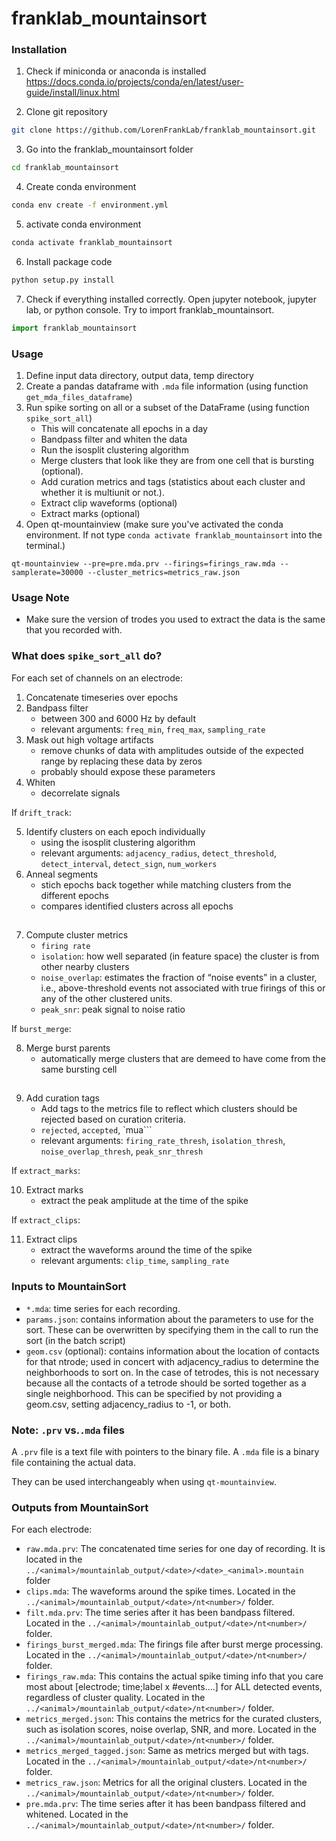 # franklab_mountainsort

### Installation
1. Check if miniconda or anaconda is installed
https://docs.conda.io/projects/conda/en/latest/user-guide/install/linux.html

2. Clone git repository
```bash
git clone https://github.com/LorenFrankLab/franklab_mountainsort.git
```
3. Go into the franklab_mountainsort folder
```bash
cd franklab_mountainsort
```
4. Create conda environment
```bash
conda env create -f environment.yml
```
5. activate conda environment
```bash
conda activate franklab_mountainsort
```
6. Install package code
```bash
python setup.py install
```
7. Check if everything installed correctly. Open jupyter notebook, jupyter lab, or python console. Try to import franklab_mountainsort.
```python
import franklab_mountainsort
```

### Usage
1. Define input data directory, output data, temp directory
2. Create a pandas dataframe with `.mda` file information (using function `get_mda_files_dataframe`)
3. Run spike sorting on all or a subset of the DataFrame (using function `spike_sort_all`)
   - This will concatenate all epochs in a day
   - Bandpass filter and whiten the data
   - Run the isosplit clustering algorithm
   - Merge clusters that look like they are from one cell that is bursting (optional).
   - Add curation metrics and tags (statistics about each cluster and whether it is multiunit or not.).
   - Extract clip waveforms (optional)
   - Extract marks (optional)
4. Open qt-mountainview (make sure you've activated the conda environment. If not type `conda activate franklab_mountainsort` into the terminal.)
```
qt-mountainview --pre=pre.mda.prv --firings=firings_raw.mda --samplerate=30000 --cluster_metrics=metrics_raw.json
```

### Usage Note
+ Make sure the version of trodes you used to extract the data is the same that you recorded with.

### What does `spike_sort_all` do?
For each set of channels on an electrode:
1. Concatenate timeseries over epochs
2. Bandpass filter
	+ between 300 and 6000 Hz by default
	+ relevant arguments: `freq_min`, `freq_max`, `sampling_rate`
3. Mask out high voltage artifacts
	+ remove chunks of data with amplitudes outside of the expected range by replacing these data by zeros
	+ probably should expose these parameters
4. Whiten
	+ decorrelate signals

If `drift_track`:

5. Identify clusters on each epoch individually
	+ using the isosplit clustering algorithm
	+ relevant arguments: `adjacency_radius`, `detect_threshold`, `detect_interval`, `detect_sign`, `num_workers`
6. Anneal segments
	+ stich epochs back together while matching clusters from the different epochs
	+ compares identified clusters across all epochs

##
7. Compute cluster metrics
	+ `firing rate`
	+ `isolation`: how well separated (in feature space) the cluster is from other nearby clusters
	+ `noise_overlap`: estimates the fraction of “noise events” in a cluster, i.e., above-threshold events not associated with true firings of this or any of the other clustered units.
	+ `peak_snr`: peak signal to noise ratio

If `burst_merge`:

8. Merge burst parents
	+ automatically merge clusters that are demeed to have come from the same bursting cell
##
9. Add curation tags
	+ Add tags to the metrics file to reflect which clusters should be
    rejected based on curation criteria.
    + `rejected`, `accepted`, `mua```
    + relevant arguments: `firing_rate_thresh`, `isolation_thresh`, `noise_overlap_thresh`, `peak_snr_thresh`

If `extract_marks`:

10. Extract marks
	+ extract the peak amplitude at the time of the spike

If `extract_clips`:

11. Extract clips
	+ extract the waveforms around the time of the spike
	+ relevant arguments: `clip_time`, `sampling_rate`

### Inputs to MountainSort
+ `*.mda`: time series for each recording.
+ `params.json`: contains information about the parameters to use for the sort. These can be overwritten by specifying them in the call to run the sort (in the batch script)
+ `geom.csv` (optional): contains information about the location of contacts for that ntrode; used in concert with adjacency_radius to determine the neighborhoods to sort on. In the case of tetrodes, this is not necessary because all the contacts of a tetrode should be sorted together as a single neighborhood. This can be specified by not providing a geom.csv, setting adjacency_radius to -1, or both.

### Note: `.prv` vs.`.mda` files
A `.prv` file is a text file with pointers to the binary file.
A `.mda` file is a binary file containing the actual data.

They can be used interchangeably when using `qt-mountainview`.


### Outputs from MountainSort
For each electrode:
+ `raw.mda.prv`: The concatenated time series for one day of recording. It is located in the `../<animal>/mountainlab_output/<date>/<date>_<animal>.mountain` folder
+ `clips.mda`: The waveforms around the spike times. Located in the `../<animal>/mountainlab_output/<date>/nt<number>/` folder.
+ `filt.mda.prv`: The time series after it has been bandpass filtered.  Located in the `../<animal>/mountainlab_output/<date>/nt<number>/` folder.
+ `firings_burst_merged.mda`: The firings file after burst merge processing.  Located in the `../<animal>/mountainlab_output/<date>/nt<number>/` folder.
+ `firings_raw.mda`: This contains the actual spike timing info that you care most about [electrode; time;label x #events….] for ALL detected events, regardless of cluster quality.  Located in the `../<animal>/mountainlab_output/<date>/nt<number>/` folder.
+ `metrics_merged.json`: This contains the metrics for the curated clusters, such as isolation scores, noise overlap, SNR, and more. Located in the `../<animal>/mountainlab_output/<date>/nt<number>/` folder.
+ `metrics_merged_tagged.json`: Same as metrics merged but with tags. Located in the `../<animal>/mountainlab_output/<date>/nt<number>/` folder.
+ `metrics_raw.json`: Metrics for all the original clusters. Located in the `../<animal>/mountainlab_output/<date>/nt<number>/` folder.
+ `pre.mda.prv`: The time series after it has been bandpass filtered and whitened. Located in the `../<animal>/mountainlab_output/<date>/nt<number>/` folder.
